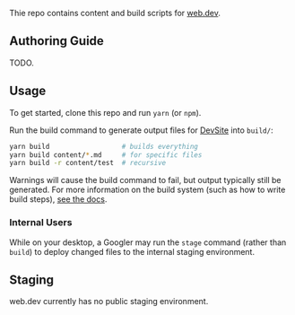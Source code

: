 Thie repo contains content and build scripts for [web.dev](https://web.dev).

## Authoring Guide

TODO.

## Usage

To get started, clone this repo and run `yarn` (or `npm`).

Run the build command to generate output files for [DevSite](https://developers.google.com) into `build/`:

```bash
yarn build                  # builds everything
yarn build content/*.md     # for specific files
yarn build -r content/test  # recursive
```

Warnings will cause the build command to fail, but output typically still be generated.
For more information on the build system (such as how to write build steps), [see the docs](./lib/).

### Internal Users

While on your desktop, a Googler may run the `stage` command (rather than `build`) to deploy changed files to the internal staging environment.

## Staging

web.dev currently has no public staging environment.
